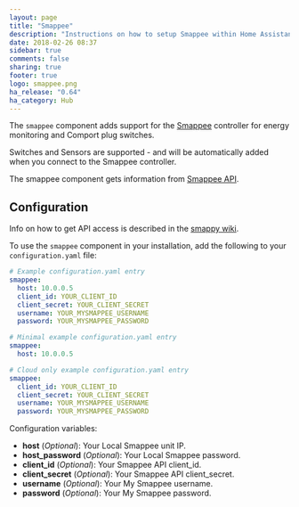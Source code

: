 ```yaml
---
layout: page
title: "Smappee"
description: "Instructions on how to setup Smappee within Home Assistant."
date: 2018-02-26 08:37
sidebar: true
comments: false
sharing: true
footer: true
logo: smappee.png
ha_release: "0.64"
ha_category: Hub
---
```


The `smappee` component adds support for the [Smappee](https://www.smappee.com/) controller for energy monitoring and Comport plug switches.

Switches and Sensors are supported - and will be automatically added when you connect to the Smappee controller.

The smappee component gets information from [Smappee API](https://smappee.atlassian.net/wiki/display/DEVAPI/API+Methods).

## Configuration

Info on how to get API access is described in the [smappy wiki](https://github.com/EnergieID/smappy/wiki).

To use the `smappee` component in your installation, add the following to your `configuration.yaml` file:

```yaml
# Example configuration.yaml entry
smappee:
  host: 10.0.0.5
  client_id: YOUR_CLIENT_ID
  client_secret: YOUR_CLIENT_SECRET
  username: YOUR_MYSMAPPEE_USERNAME
  password: YOUR_MYSMAPPEE_PASSWORD
```

```yaml
# Minimal example configuration.yaml entry
smappee:
  host: 10.0.0.5
```

```yaml
# Cloud only example configuration.yaml entry
smappee:
  client_id: YOUR_CLIENT_ID
  client_secret: YOUR_CLIENT_SECRET
  username: YOUR_MYSMAPPEE_USERNAME
  password: YOUR_MYSMAPPEE_PASSWORD
```

Configuration variables:

- **host** (*Optional*): Your Local Smappee unit IP.
- **host_password** (*Optional*): Your Local Smappee password.
- **client_id** (*Optional*): Your Smappee API client_id.
- **client_secret** (*Optional*): Your Smappee API client_secret.
- **username** (*Optional*): Your My Smappee username.
- **password** (*Optional*): Your My Smappee password.
